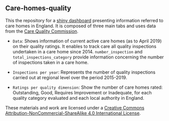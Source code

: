 ## Care-homes-quality

This the repository for a [shiny dashboard](https://edugonzaloalmorox.shinyapps.io/care-homes-quality/) presenting information referred to care homes in England. It is composed of three main tabs and uses data from the [Care Quality Commission](https://www.cqc.org.uk/about-us/transparency/using-cqc-data). 

- `Data`: Shows information of current active care homes (as to April 2019) on their quality ratings. It enables to track care all quality inspections undertaken in a care home since 2014. `number_inspection` and `total_inspections_category` provide information concerning the number of inspections taken in a care home.

- `Inspections per year`: Represents the number of quality inspections carried out at regional level over the period 2015-2019. 

- `Ratings per quality dimension`: Show the number of care homes rated: Outstanding, Good, Requires Improvement or Inadequate, for each quality category evaluated and each local authority in England. 



These materials and work are licensed under a [Creative Commons Attribution-NonCommercial-ShareAlike 4.0 International License](https://creativecommons.org/licenses/by-nc-sa/4.0/).
